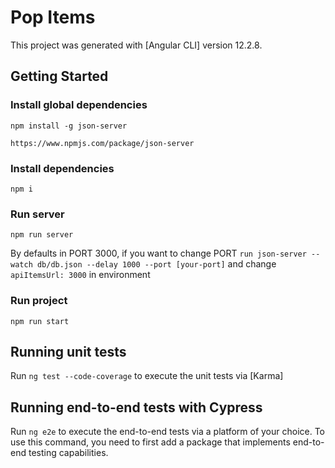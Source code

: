 # Pop Items

This project was generated with [Angular CLI] version 12.2.8.

## Getting Started

### Install global dependencies

```
npm install -g json-server

https://www.npmjs.com/package/json-server
```

### Install dependencies

```
npm i
```

### Run server

```
npm run server
```


By defaults in PORT 3000, if you want to change PORT `run json-server --watch db/db.json --delay 1000 --port [your-port]` and change `apiItemsUrl: 3000` in environment


### Run project

```
npm run start
```

## Running unit tests

Run `ng test --code-coverage` to execute the unit tests via [Karma]

## Running end-to-end tests with Cypress

Run `ng e2e` to execute the end-to-end tests via a platform of your choice. To use this command, you need to first add a package that implements end-to-end testing capabilities.





